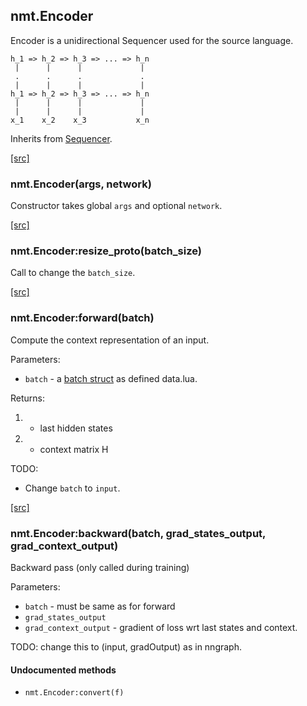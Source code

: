 <a name="nmt.Encoder.dok"></a>


## nmt.Encoder ##

 Encoder is a unidirectional Sequencer used for the source language.

    h_1 => h_2 => h_3 => ... => h_n
     |      |      |             |
     .      .      .             .
     |      |      |             |
    h_1 => h_2 => h_3 => ... => h_n
     |      |      |             |
     |      |      |             |
    x_1    x_2    x_3           x_n


Inherits from [Sequencer](lib+sequencer).


<a class="entityLink" href="https://github.com/opennmt/opennmt/blob/84822a44954b241391f9198ab595f845feb7a6b0/lib/encoder.lua#L22">[src]</a>
<a name="nmt.Encoder"></a>


### nmt.Encoder(args, network) ###

 Constructor takes global `args` and optional `network`. 

<a class="entityLink" href="https://github.com/opennmt/opennmt/blob/84822a44954b241391f9198ab595f845feb7a6b0/lib/encoder.lua#L40">[src]</a>
<a name="nmt.Encoder:resize_proto"></a>


### nmt.Encoder:resize_proto(batch_size) ###

 Call to change the `batch_size`. 

<a class="entityLink" href="https://github.com/opennmt/opennmt/blob/84822a44954b241391f9198ab595f845feb7a6b0/lib/encoder.lua#L60">[src]</a>
<a name="nmt.Encoder:forward"></a>


### nmt.Encoder:forward(batch) ###

Compute the context representation of an input.

Parameters:

  * `batch` - a [batch struct](lib+data/#opennmtdata) as defined data.lua.

Returns:

  1. - last hidden states
  2. - context matrix H

TODO:

  * Change `batch` to `input`.


<a class="entityLink" href="https://github.com/opennmt/opennmt/blob/84822a44954b241391f9198ab595f845feb7a6b0/lib/encoder.lua#L132">[src]</a>
<a name="nmt.Encoder:backward"></a>


### nmt.Encoder:backward(batch, grad_states_output, grad_context_output) ###

 Backward pass (only called during training)

Parameters:

  * `batch` - must be same as for forward
  * `grad_states_output`
  * `grad_context_output` - gradient of loss
      wrt last states and context.

TODO: change this to (input, gradOutput) as in nngraph.



#### Undocumented methods ####

<a name="nmt.Encoder:convert"></a>
 * `nmt.Encoder:convert(f)`
